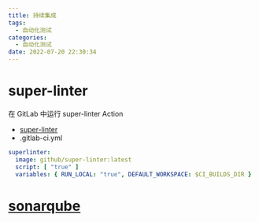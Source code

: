```yaml
---
title: 持续集成
tags:
  - 自动化测试
categories:
  - 自动化测试 
date: 2022-07-20 22:30:34
---
```

# super-linter

在 GitLab 中运行 super-linter Action

- [super-linter](https://github.com/github/super-linter)
- .gitlab-ci.yml
```yml
superlinter:
  image: github/super-linter:latest
  script: [ "true" ]
  variables: { RUN_LOCAL: "true", DEFAULT_WORKSPACE: $CI_BUILDS_DIR }
```

# [sonarqube](https://github.com/SonarSource/sonarqube)